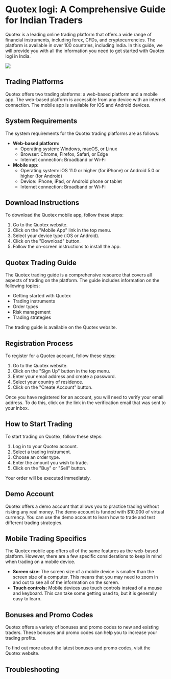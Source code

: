 # Quotex logi: A Comprehensive Guide for Indian Traders

Quotex is a leading online trading platform that offers a wide range of
financial instruments, including forex, CFDs, and cryptocurrencies. The
platform is available in over 100 countries, including India. In this
guide, we will provide you with all the information you need to get
started with Quotex logi in India.

[![](https://static.quotex.io/files/3_en/300_250.jpg)](https://traff.sbs/brokerqxlid)

## Trading Platforms

Quotex offers two trading platforms: a web-based platform and a mobile
app. The web-based platform is accessible from any device with an
internet connection. The mobile app is available for iOS and Android
devices.

## System Requirements

The system requirements for the Quotex trading platforms are as follows:

-   **Web-based platform:**
    -   Operating system: Windows, macOS, or Linux
    -   Browser: Chrome, Firefox, Safari, or Edge
    -   Internet connection: Broadband or Wi-Fi
-   **Mobile app:**
    -   Operating system: iOS 11.0 or higher (for iPhone) or Android 5.0
        or higher (for Android)
    -   Device: iPhone, iPad, or Android phone or tablet
    -   Internet connection: Broadband or Wi-Fi

## Download Instructions

To download the Quotex mobile app, follow these steps:

1.  Go to the Quotex website.
2.  Click on the "Mobile App" link in the top menu.
3.  Select your device type (iOS or Android).
4.  Click on the "Download" button.
5.  Follow the on-screen instructions to install the app.

## Quotex Trading Guide

The Quotex trading guide is a comprehensive resource that covers all
aspects of trading on the platform. The guide includes information on
the following topics:

-   Getting started with Quotex
-   Trading instruments
-   Order types
-   Risk management
-   Trading strategies

The trading guide is available on the Quotex website.

## Registration Process

To register for a Quotex account, follow these steps:

1.  Go to the Quotex website.
2.  Click on the "Sign Up" button in the top menu.
3.  Enter your email address and create a password.
4.  Select your country of residence.
5.  Click on the "Create Account" button.

Once you have registered for an account, you will need to verify your
email address. To do this, click on the link in the verification email
that was sent to your inbox.

## How to Start Trading

To start trading on Quotex, follow these steps:

1.  Log in to your Quotex account.
2.  Select a trading instrument.
3.  Choose an order type.
4.  Enter the amount you wish to trade.
5.  Click on the "Buy" or "Sell" button.

Your order will be executed immediately.

## Demo Account

Quotex offers a demo account that allows you to practice trading without
risking any real money. The demo account is funded with \$10,000 of
virtual currency. You can use the demo account to learn how to trade and
test different trading strategies.

## Mobile Trading Specifics

The Quotex mobile app offers all of the same features as the web-based
platform. However, there are a few specific considerations to keep in
mind when trading on a mobile device.

-   **Screen size:** The screen size of a mobile device is smaller than
    the screen size of a computer. This means that you may need to zoom
    in and out to see all of the information on the screen.
-   **Touch controls:** Mobile devices use touch controls instead of a
    mouse and keyboard. This can take some getting used to, but it is
    generally easy to learn.

## Bonuses and Promo Codes

Quotex offers a variety of bonuses and promo codes to new and existing
traders. These bonuses and promo codes can help you to increase your
trading profits.

To find out more about the latest bonuses and promo codes, visit the
Quotex website.

## Troubleshooting


